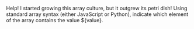 Help! I started growing this array culture, but it outgrew its petri dish! Using standard array syntax (either JavaScript or Python), indicate which element of the array contains the value ${value}.